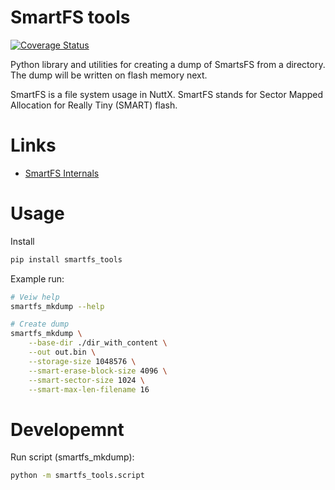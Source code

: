 # SmartFS tools

[![Coverage Status](https://coveralls.io/repos/github/shizacat/smartfs-tools/badge.svg?branch=main)](https://coveralls.io/github/shizacat/smartfs-tools?branch=main)

Python library and utilities for creating a dump of SmartsFS from a directory. The dump will be written on flash memory next.

SmartFS is a file system usage in NuttX. SmartFS stands for Sector Mapped Allocation for Really Tiny (SMART) flash.

# Links

- [SmartFS Internals](https://cwiki.apache.org/confluence/display/NUTTX/SmartFS+Internals)

# Usage

Install
```bash
pip install smartfs_tools
```

Example run:
```bash
# Veiw help
smartfs_mkdump --help

# Create dump
smartfs_mkdump \
    --base-dir ./dir_with_content \
    --out out.bin \
    --storage-size 1048576 \
    --smart-erase-block-size 4096 \
    --smart-sector-size 1024 \
    --smart-max-len-filename 16
```

# Developemnt

Run script (smartfs_mkdump):
```bash
python -m smartfs_tools.script
```

